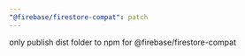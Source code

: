 ```yaml
---
"@firebase/firestore-compat": patch
---
```


only publish dist folder to npm for @firebase/firestore-compat
